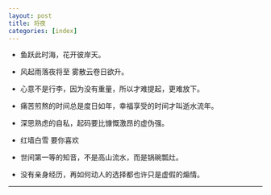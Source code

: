 ```yaml
---
layout: post
title: 将夜
categories: [index]
---
```


- 鱼跃此时海，花开彼岸天。

- 风起雨落夜将至 雾散云卷日欲升。

- 心意不是行李，因为没有重量，所以才难提起，更难放下。

- 痛苦煎熬的时间总是度日如年，幸福享受的时间才叫逝水流年。

- 深思熟虑的自私，起码要比慷慨激昂的虚伪强。

- 红墙白雪 要你喜欢

- 世间第一等的知音，不是高山流水，而是锅碗瓢灶。

- 没有亲身经历，再如何动人的选择都也许只是虚假的煽情。
------
